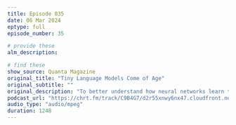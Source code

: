 ```yaml
---
title: Episode 035
date: 06 Mar 2024
eptype: full
episode_number: 35

# provide these
alm_description: 

# find these
show_source: Quanta Magazine
original_title: "Tiny Language Models Come of Age"
original_subtitle: ""
original_description: "To better understand how neural networks learn to simulate writing, researchers trained simpler versions on synthetic children’s stories."
podcast_url: "https://chrt.fm/track/C9B4G7/d2r55xnwy6nx47.cloudfront.net/uploads/2023/10/quanta-235_v1.mp3"
audio_type: "audio/mpeg"
duration: 1248
---
```

